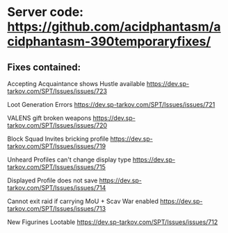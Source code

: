 # Server code: https://github.com/acidphantasm/acidphantasm-390temporaryfixes/

## Fixes contained:

Accepting Acquaintance shows Hustle available
https://dev.sp-tarkov.com/SPT/Issues/issues/723


Loot Generation Errors
https://dev.sp-tarkov.com/SPT/Issues/issues/721


VALENS gift broken weapons
https://dev.sp-tarkov.com/SPT/Issues/issues/720


Block Squad Invites bricking profile
https://dev.sp-tarkov.com/SPT/Issues/issues/719


Unheard Profiles can't change display type
https://dev.sp-tarkov.com/SPT/Issues/issues/715


Displayed Profile does not save
https://dev.sp-tarkov.com/SPT/Issues/issues/714


Cannot exit raid if carrying MoU + Scav War enabled
https://dev.sp-tarkov.com/SPT/Issues/issues/713


New Figurines Lootable
https://dev.sp-tarkov.com/SPT/Issues/issues/712
